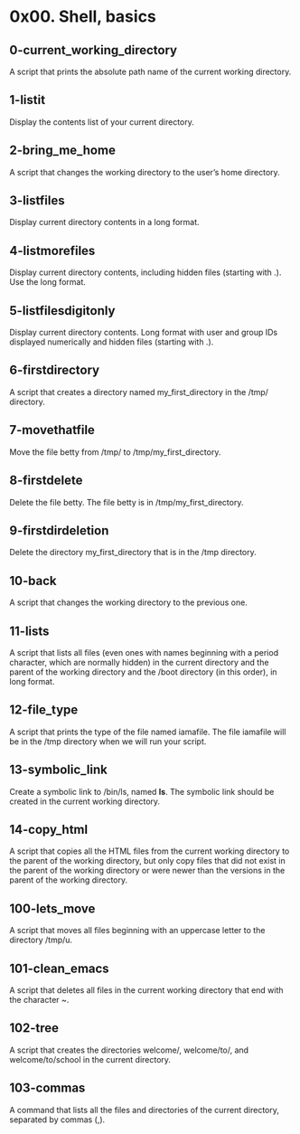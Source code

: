 # 0x00. Shell, basics

## 0-current_working_directory
A script that prints the absolute path name of the current working directory.

## 1-listit
Display the contents list of your current directory.

## 2-bring_me_home
A script that changes the working directory to the user’s home directory.

## 3-listfiles
Display current directory contents in a long format.

## 4-listmorefiles
Display current directory contents, including hidden files (starting with .). Use the long format.

## 5-listfilesdigitonly
Display current directory contents. Long format with user and group IDs displayed numerically and hidden files (starting with .).

## 6-firstdirectory
A script that creates a directory named my_first_directory in the /tmp/ directory.

## 7-movethatfile
Move the file betty from /tmp/ to /tmp/my_first_directory.

## 8-firstdelete
Delete the file betty. The file betty is in /tmp/my_first_directory.

## 9-firstdirdeletion
Delete the directory my_first_directory that is in the /tmp directory.

## 10-back
A script that changes the working directory to the previous one.

## 11-lists
A script that lists all files (even ones with names beginning with a period character, which are normally hidden) in the current directory and the parent of the working directory and the /boot directory (in this order), in long format.

## 12-file_type
A script that prints the type of the file named iamafile. The file iamafile will be in the /tmp directory when we will run your script.

## 13-symbolic_link
Create a symbolic link to /bin/ls, named __ls__. The symbolic link should be created in the current working directory.

## 14-copy_html
A script that copies all the HTML files from the current working directory to the parent of the working directory, but only copy files that did not exist in the parent of the working directory or were newer than the versions in the parent of the working directory.

## 100-lets_move
A script that moves all files beginning with an uppercase letter to the directory /tmp/u.

## 101-clean_emacs
A script that deletes all files in the current working directory that end with the character ~.

## 102-tree
A script that creates the directories welcome/, welcome/to/, and welcome/to/school in the current directory.

## 103-commas
A command that lists all the files and directories of the current directory, separated by commas (,).

